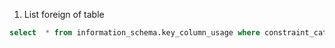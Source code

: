 1. List foreign of table

```sql
select  * from information_schema.key_column_usage where constraint_catalog=current_catalog and table_name='facebook_relationships' and position_in_unique_constraint notnull;
```
